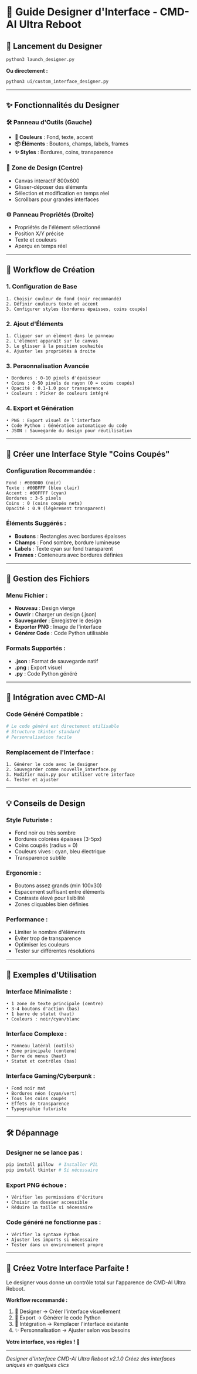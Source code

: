 # 🎨 Guide Designer d'Interface - CMD-AI Ultra Reboot

## 🚀 **Lancement du Designer**

```bash
python3 launch_designer.py
```

**Ou directement :**
```bash
python3 ui/custom_interface_designer.py
```

---

## ✨ **Fonctionnalités du Designer**

### 🛠️ **Panneau d'Outils (Gauche)**
- **🎨 Couleurs** : Fond, texte, accent
- **📦 Éléments** : Boutons, champs, labels, frames
- **✨ Styles** : Bordures, coins, transparence

### 🎨 **Zone de Design (Centre)**
- Canvas interactif 800x600
- Glisser-déposer des éléments
- Sélection et modification en temps réel
- Scrollbars pour grandes interfaces

### ⚙️ **Panneau Propriétés (Droite)**
- Propriétés de l'élément sélectionné
- Position X/Y précise
- Texte et couleurs
- Aperçu en temps réel

---

## 🎯 **Workflow de Création**

### **1. Configuration de Base**
```
1. Choisir couleur de fond (noir recommandé)
2. Définir couleurs texte et accent
3. Configurer styles (bordures épaisses, coins coupés)
```

### **2. Ajout d'Éléments**
```
1. Cliquer sur un élément dans le panneau
2. L'élément apparaît sur le canvas
3. Le glisser à la position souhaitée
4. Ajuster les propriétés à droite
```

### **3. Personnalisation Avancée**
```
• Bordures : 0-10 pixels d'épaisseur
• Coins : 0-50 pixels de rayon (0 = coins coupés)
• Opacité : 0.1-1.0 pour transparence
• Couleurs : Picker de couleurs intégré
```

### **4. Export et Génération**
```
• PNG : Export visuel de l'interface
• Code Python : Génération automatique du code
• JSON : Sauvegarde du design pour réutilisation
```

---

## 🎨 **Créer une Interface Style "Coins Coupés"**

### **Configuration Recommandée :**
```
Fond : #000000 (noir)
Texte : #00BFFF (bleu clair)
Accent : #00FFFF (cyan)
Bordures : 3-5 pixels
Coins : 0 (coins coupés nets)
Opacité : 0.9 (légèrement transparent)
```

### **Éléments Suggérés :**
- **Boutons** : Rectangles avec bordures épaisses
- **Champs** : Fond sombre, bordure lumineuse
- **Labels** : Texte cyan sur fond transparent
- **Frames** : Conteneurs avec bordures définies

---

## 📁 **Gestion des Fichiers**

### **Menu Fichier :**
- **Nouveau** : Design vierge
- **Ouvrir** : Charger un design (.json)
- **Sauvegarder** : Enregistrer le design
- **Exporter PNG** : Image de l'interface
- **Générer Code** : Code Python utilisable

### **Formats Supportés :**
- **.json** : Format de sauvegarde natif
- **.png** : Export visuel
- **.py** : Code Python généré

---

## 🔧 **Intégration avec CMD-AI**

### **Code Généré Compatible :**
```python
# Le code généré est directement utilisable
# Structure tkinter standard
# Personnalisation facile
```

### **Remplacement de l'Interface :**
```
1. Générer le code avec le designer
2. Sauvegarder comme nouvelle_interface.py
3. Modifier main.py pour utiliser votre interface
4. Tester et ajuster
```

---

## 💡 **Conseils de Design**

### **Style Futuriste :**
- Fond noir ou très sombre
- Bordures colorées épaisses (3-5px)
- Coins coupés (radius = 0)
- Couleurs vives : cyan, bleu électrique
- Transparence subtile

### **Ergonomie :**
- Boutons assez grands (min 100x30)
- Espacement suffisant entre éléments
- Contraste élevé pour lisibilité
- Zones cliquables bien définies

### **Performance :**
- Limiter le nombre d'éléments
- Éviter trop de transparence
- Optimiser les couleurs
- Tester sur différentes résolutions

---

## 🚀 **Exemples d'Utilisation**

### **Interface Minimaliste :**
```
• 1 zone de texte principale (centre)
• 3-4 boutons d'action (bas)
• 1 barre de statut (haut)
• Couleurs : noir/cyan/blanc
```

### **Interface Complexe :**
```
• Panneau latéral (outils)
• Zone principale (contenu)
• Barre de menus (haut)
• Statut et contrôles (bas)
```

### **Interface Gaming/Cyberpunk :**
```
• Fond noir mat
• Bordures néon (cyan/vert)
• Tous les coins coupés
• Effets de transparence
• Typographie futuriste
```

---

## 🛠️ **Dépannage**

### **Designer ne se lance pas :**
```bash
pip install pillow  # Installer PIL
pip install tkinter # Si nécessaire
```

### **Export PNG échoue :**
```
• Vérifier les permissions d'écriture
• Choisir un dossier accessible
• Réduire la taille si nécessaire
```

### **Code généré ne fonctionne pas :**
```
• Vérifier la syntaxe Python
• Ajuster les imports si nécessaire
• Tester dans un environnement propre
```

---

## 🎉 **Créez Votre Interface Parfaite !**

Le designer vous donne un contrôle total sur l'apparence de CMD-AI Ultra Reboot.

**Workflow recommandé :**
1. 🎨 Designer → Créer l'interface visuellement
2. 📄 Export → Générer le code Python
3. 🔧 Intégration → Remplacer l'interface existante
4. ✨ Personnalisation → Ajuster selon vos besoins

**Votre interface, vos règles !** 🚀

---

*Designer d'Interface CMD-AI Ultra Reboot v2.1.0*
*Créez des interfaces uniques en quelques clics*